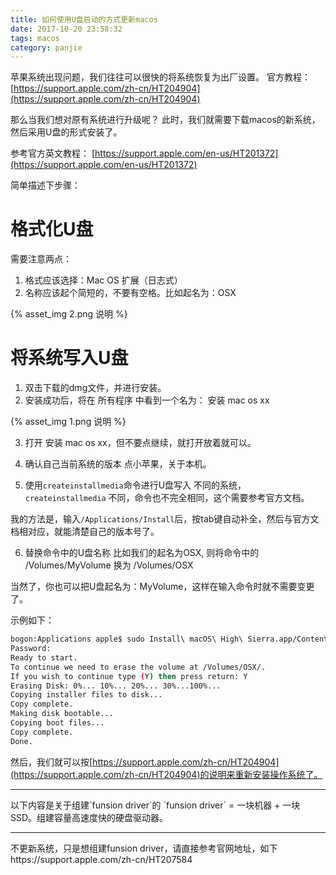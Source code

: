 ```yaml
---
title: 如何使用U盘启动的方式更新macos
date: 2017-10-20 23:58:32
tags: macos
category: panjie
---
```

苹果系统出现问题，我们往往可以很快的将系统恢复为出厂设置。
官方教程： [https://support.apple.com/zh-cn/HT204904](https://support.apple.com/zh-cn/HT204904)

那么当我们想对原有系统进行升级呢？
此时，我们就需要下载macos的新系统，然后采用U盘的形式安装了。

<!-- more -->
参考官方英文教程： [https://support.apple.com/en-us/HT201372](https://support.apple.com/en-us/HT201372)

简单描述下步骤：
# 格式化U盘
需要注意两点：
1. 格式应该选择：Mac OS 扩展（日志式）
2. 名称应该起个简短的，不要有空格。比如起名为：OSX

{% asset_img 2.png 说明 %}

# 将系统写入U盘
1. 双击下载的dmg文件，并进行安装。
2. 安装成功后，将在 所有程序 中看到一个名为： 安装 mac os xx

{% asset_img 1.png 说明 %}

3. 打开 安装 mac os xx，但不要点继续，就打开放着就可以。
4. 确认自己当前系统的版本
点小苹果，关于本机。

5. 使用`createinstallmedia`命令进行U盘写入
不同的系统，`createinstallmedia` 不同，命令也不完全相同，这个需要参考官方文档。

我的方法是，输入`/Applications/Install`后，按tab键自动补全，然后与官方文档相对应，就能清楚自己的版本号了。

6. 替换命令中的U盘名称
比如我们的起名为OSX, 则将命令中的 /Volumes/MyVolume 换为 /Volumes/OSX

当然了，你也可以把U盘起名为：MyVolume，这样在输入命令时就不需要变更了。

示例如下：
```bash
bogon:Applications apple$ sudo Install\ macOS\ High\ Sierra.app/Contents/Resources/createinstallmedia --volume /Volumes/OSX/
Password:
Ready to start.
To continue we need to erase the volume at /Volumes/OSX/.
If you wish to continue type (Y) then press return: Y
Erasing Disk: 0%... 10%... 20%... 30%...100%...
Copying installer files to disk...
Copy complete.
Making disk bootable...
Copying boot files...
Copy complete.
Done.
```

然后，我们就可以按[https://support.apple.com/zh-cn/HT204904](https://support.apple.com/zh-cn/HT204904)的说明来重新安装操作系统了。

<hr>
以下内容是关于组建`funsion driver`的
`funsion driver` = 一块机器 + 一块SSD。组建容量高速度快的硬盘驱动器。
<hr>
不更新系统，只是想组建funsion driver，请直接参考官网地址，如下
https://support.apple.com/zh-cn/HT207584
